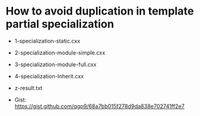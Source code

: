 # How to avoid duplication in template partial specialization
* 1-specialization-static.cxx
* 2-specialization-module-simple.cxx
* 3-specialization-module-full.cxx
* 4-specialization-Inherit.cxx
* z-result.txt

* Gist: https://gist.github.com/qgp9/68a7bb015f278d9da838e702741ff2e7
